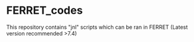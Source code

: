 # FERRET_codes
This repository contains "jnl" scripts which can be ran in FERRET (Latest version recommended >7.4) 
